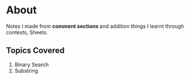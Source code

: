 # About

Notes I made from <b>comment sections </b> and addition things I learnt through contests, Sheets.

## Topics Covered

1. Binary Search
2. Substring
